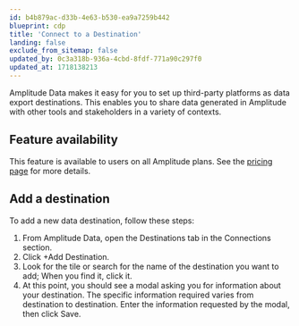 ```yaml
---
id: b4b879ac-d33b-4e63-b530-ea9a7259b442
blueprint: cdp
title: 'Connect to a Destination'
landing: false
exclude_from_sitemap: false
updated_by: 0c3a318b-936a-4cbd-8fdf-771a90c297f0
updated_at: 1718138213
---
```

Amplitude Data makes it easy for you to set up third-party platforms as data export destinations. This enables you to share data generated in Amplitude with other tools and stakeholders in a variety of contexts. 

## Feature availability
This feature is available to users on all Amplitude plans. See the [pricing page](https://amplitude.com/pricing) for more details.

## Add a destination

To add a new data destination, follow these steps:

1. From Amplitude Data, open the Destinations tab in the Connections section.
2. Click +Add Destination.
3. Look for the tile or search for the name of the destination you want to add; When you find it, click it.
4. At this point, you should see a modal asking you for information about your destination. The specific information required varies from destination to destination. Enter the information requested by the modal, then click Save.